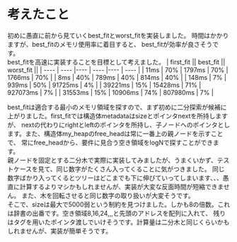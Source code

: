 # 考えたこと  
初めに愚直に前から見ていくbest_fitとworst_fitを実装しました。 時間はかかりますが、best_fitのメモリ使用率に着目すると、 
best_fitが効率が良さそうです。  
best_fitを高速に実装することを目標として考えました。
|  first_fit ||  best_fit  ||  worst_fit  ||
| ---- | ---- |---- | ---- |---- | ---- |
|  11ms  |  70%  |  1797ms  |  70%  |  1766ms  |  70%  |
|  8ms  |  40%  |  789ms  |  40%  |  814ms  |  40%  |
|  148ms  |  7%  |  939ms  |  50%  |  91725ms  |  4%  |
|  39221ms  |  15%  |  15428ms  |  71%  |  927073ms  |  7%  |
|  31553ms  |  15%  |  10906ms  |  74%  |  807980ms  |  7%  |

best_fitは適合する最小のメモリ領域を探すので、まず初めに二分探索が候補に上がりました。first_fitでは構造体metadataはsizeとポインタnextを所持しますが、
nextの代わりにrightとleftのポインタを所持し、子ノードへのポインタとします。また、構造体my_heapのfree_headは常に一番上の親ノードを示すことで、
常にfree_headから、要件に見合う空き領域をlogNで探すことができます。  
親ノードを固定とする二分木で実際に実装してみましたが、うまくいかず、テストケースを見て、同じ数字がたくさん入ってくることに気がつきました。
同じ数字ばかり入ってくるとツリーはどこまでも下に伸びていってしまいます、、、愚直に計算するよりマシかもしれませんが、実装が大変な反面時間が短縮できません。
また、木を回転させると同じ数字の取り扱いが大変そうです。  
そこで、sizeは最大で5000弱という制約を見つけました。しかも8の倍数。これは辞書の出番です。空き領域8,16,24,,,と先頭のアドレスを配列に入れて、
残りはタグを用いたポインタ渡しでいけそうです。計算量は二分木と同じくらいかもしれませんが、実装が簡単そうです。
